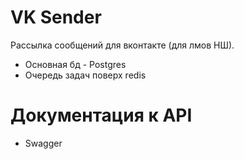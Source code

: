 # VK Sender

Рассылка сообщений для вконтакте (для лмов НШ).

- Основная бд - Postgres
- Очередь задач поверх redis

# Документация к API

- Swagger
